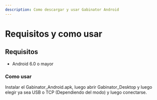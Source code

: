```yaml
---
description: Como descargar y usar Gabinator Android
---
```


# Requisitos y como usar

## Requisitos

* Android 6.0 o mayor



### Como usar

Instalar el Gabinator\_Android.apk, luego abrir Gabinator\_Desktop y luego elegir ya sea USB o TCP (Dependiendo del modo) y luego conectarse.
